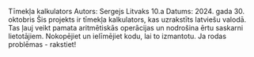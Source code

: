 Tīmekļa kalkulators
Autors: Sergejs Litvaks 10.a 
Datums: 2024. gada 30. oktobris
Šis projekts ir tīmekļa kalkulators, kas uzrakstīts latviešu valodā. Tas ļauj veikt pamata aritmētiskās operācijas un nodrošina ērtu saskarni lietotājiem.
Nokopējiet un ielīmējiet kodu, lai to izmantotu.
Ja rodas problēmas - rakstiet! 
